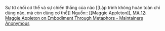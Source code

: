 Sự từ chối cơ thể và sự chiến thắng của não
[[Lập trình không hoàn toàn chỉ dùng não, mà còn dùng cơ thể]]
Nguồn:: [[Maggie Appleton]], [MA 12: Maggie Appleton on Embodiment Through Metaphors - Maintainers Anonymous](https://maintainersanonymous.com/metaphor/#t=01:04)